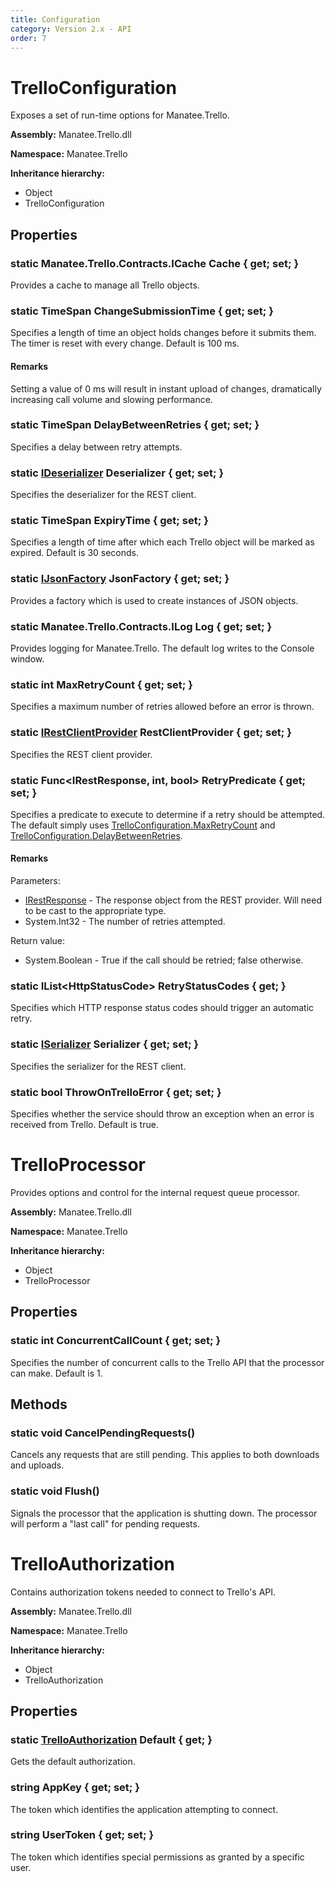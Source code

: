 ```yaml
---
title: Configuration
category: Version 2.x - API
order: 7
---
```


# TrelloConfiguration

Exposes a set of run-time options for Manatee.Trello.

**Assembly:** Manatee.Trello.dll

**Namespace:** Manatee.Trello

**Inheritance hierarchy:**

- Object
- TrelloConfiguration

## Properties

### static Manatee.Trello.Contracts.ICache Cache { get; set; }

Provides a cache to manage all Trello objects.

### static TimeSpan ChangeSubmissionTime { get; set; }

Specifies a length of time an object holds changes before it submits them. The timer is reset with every change. Default is 100 ms.

#### Remarks

Setting a value of 0 ms will result in instant upload of changes, dramatically increasing call volume and slowing performance.

### static TimeSpan DelayBetweenRetries { get; set; }

Specifies a delay between retry attempts.

### static [IDeserializer](/API-Json#ideserializer) Deserializer { get; set; }

Specifies the deserializer for the REST client.

### static TimeSpan ExpiryTime { get; set; }

Specifies a length of time after which each Trello object will be marked as expired. Default is 30 seconds.

### static [IJsonFactory](/API-Json#ijsonfactory) JsonFactory { get; set; }

Provides a factory which is used to create instances of JSON objects.

### static Manatee.Trello.Contracts.ILog Log { get; set; }

Provides logging for Manatee.Trello. The default log writes to the Console window.

### static int MaxRetryCount { get; set; }

Specifies a maximum number of retries allowed before an error is thrown.

### static [IRestClientProvider](/API-Rest#irestclientprovider) RestClientProvider { get; set; }

Specifies the REST client provider.

### static Func&lt;IRestResponse, int, bool&gt; RetryPredicate { get; set; }

Specifies a predicate to execute to determine if a retry should be attempted. The default simply uses [TrelloConfiguration.MaxRetryCount](/API-Configuration#static-int-maxretrycount--get-set-) and [TrelloConfiguration.DelayBetweenRetries](/API-Configuration#static-timespan-delaybetweenretries--get-set-).

#### Remarks

Parameters:

- [IRestResponse](/API-Rest#irestresponse) - The response object from the REST provider. Will need to be cast to the appropriate type.
- System.Int32 - The number of retries attempted.

Return value:

- System.Boolean - True if the call should be retried; false otherwise.

### static IList&lt;HttpStatusCode&gt; RetryStatusCodes { get; }

Specifies which HTTP response status codes should trigger an automatic retry.

### static [ISerializer](/API-Json#iserializer) Serializer { get; set; }

Specifies the serializer for the REST client.

### static bool ThrowOnTrelloError { get; set; }

Specifies whether the service should throw an exception when an error is received from Trello. Default is true.

# TrelloProcessor

Provides options and control for the internal request queue processor.

**Assembly:** Manatee.Trello.dll

**Namespace:** Manatee.Trello

**Inheritance hierarchy:**

- Object
- TrelloProcessor

## Properties

### static int ConcurrentCallCount { get; set; }

Specifies the number of concurrent calls to the Trello API that the processor can make. Default is 1.

## Methods

### static void CancelPendingRequests()

Cancels any requests that are still pending. This applies to both downloads and uploads.

### static void Flush()

Signals the processor that the application is shutting down. The processor will perform a &quot;last call&quot; for pending requests.

# TrelloAuthorization

Contains authorization tokens needed to connect to Trello&#39;s API.

**Assembly:** Manatee.Trello.dll

**Namespace:** Manatee.Trello

**Inheritance hierarchy:**

- Object
- TrelloAuthorization

## Properties

### static [TrelloAuthorization](/API-Configuration#trelloauthorization) Default { get; }

Gets the default authorization.

### string AppKey { get; set; }

The token which identifies the application attempting to connect.

### string UserToken { get; set; }

The token which identifies special permissions as granted by a specific user.

